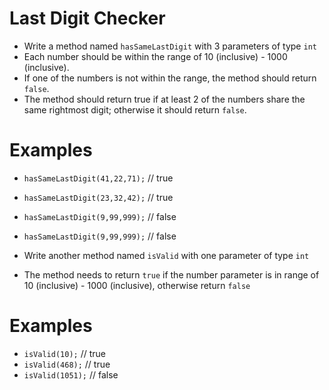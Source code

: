 # Last Digit Checker
* Write a method named `hasSameLastDigit` with 3 parameters of type `int`
* Each number should be within the range of 10 (inclusive) - 1000 (inclusive).
* If one of the numbers is not within the range, the method should return `false`.
* The method should return true if at least 2 of the numbers share the same rightmost digit; otherwise it should 
  return `false`.
  
# Examples
* `hasSameLastDigit(41,22,71);` // true
* `hasSameLastDigit(23,32,42);` // true
* `hasSameLastDigit(9,99,999);` // false
* `hasSameLastDigit(9,99,999);` // false

* Write another method named `isValid` with one parameter of type `int`
* The method needs to return `true` if the number parameter is in range of 10 (inclusive) - 1000 (inclusive), 
  otherwise return `false`
  
# Examples
* `isValid(10);` // true
* `isValid(468);` // true
* `isValid(1051);` // false
